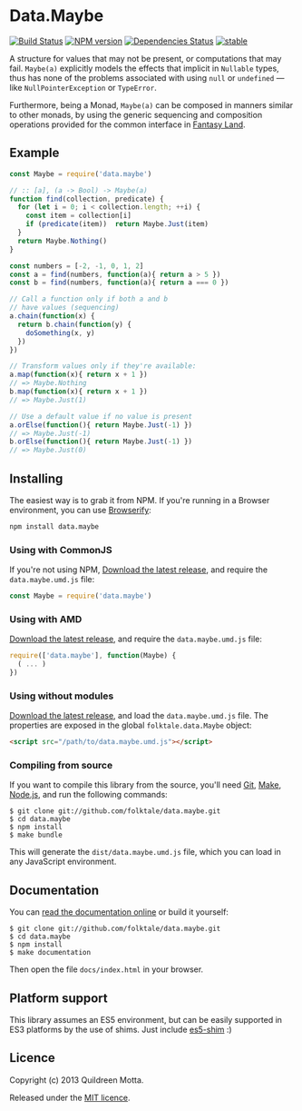 Data.Maybe
==========

[![Build Status](https://secure.travis-ci.org/folktale/data.maybe.png?branch=master)](https://travis-ci.org/folktale/data.maybe)
[![NPM version](https://badge.fury.io/js/data.maybe.png)](http://badge.fury.io/js/data.maybe)
[![Dependencies Status](https://david-dm.org/folktale/data.maybe.png)](https://david-dm.org/folktale/data.maybe)
[![stable](http://hughsk.github.io/stability-badges/dist/stable.svg)](http://github.com/hughsk/stability-badges)


A structure for values that may not be present, or computations that may
fail. `Maybe(a)` explicitly models the effects that implicit in `Nullable`
types, thus has none of the problems associated with using `null` or
`undefined` — like `NullPointerException` or `TypeError`.

Furthermore, being a Monad, `Maybe(a)` can be composed in manners similar to
other monads, by using the generic sequencing and composition operations
provided for the common interface in
[Fantasy Land](https://github.com/fantasyland/fantasy-land).


## Example

```js
const Maybe = require('data.maybe')

// :: [a], (a -> Bool) -> Maybe(a)
function find(collection, predicate) {
  for (let i = 0; i < collection.length; ++i) {
    const item = collection[i]
    if (predicate(item))  return Maybe.Just(item)
  }
  return Maybe.Nothing()
}

const numbers = [-2, -1, 0, 1, 2]
const a = find(numbers, function(a){ return a > 5 })
const b = find(numbers, function(a){ return a === 0 })

// Call a function only if both a and b
// have values (sequencing)
a.chain(function(x) {
  return b.chain(function(y) {
    doSomething(x, y)
  })
})

// Transform values only if they're available:
a.map(function(x){ return x + 1 })
// => Maybe.Nothing
b.map(function(x){ return x + 1 })
// => Maybe.Just(1)

// Use a default value if no value is present
a.orElse(function(){ return Maybe.Just(-1) })
// => Maybe.Just(-1)
b.orElse(function(){ return Maybe.Just(-1) })
// => Maybe.Just(0)
```


## Installing

The easiest way is to grab it from NPM. If you're running in a Browser
environment, you can use [Browserify][]:
```bash
npm install data.maybe
```

### Using with CommonJS

If you're not using NPM, [Download the latest release][release], and require
the `data.maybe.umd.js` file:

```js
const Maybe = require('data.maybe')
```


### Using with AMD

[Download the latest release][release], and require the `data.maybe.umd.js`
file:

```js
require(['data.maybe'], function(Maybe) {
  ( ... )
})
```


### Using without modules

[Download the latest release][release], and load the `data.maybe.umd.js`
file. The properties are exposed in the global `folktale.data.Maybe` object:

```html
<script src="/path/to/data.maybe.umd.js"></script>
```


### Compiling from source

If you want to compile this library from the source, you'll need [Git][],
[Make][], [Node.js][], and run the following commands:

    $ git clone git://github.com/folktale/data.maybe.git
    $ cd data.maybe
    $ npm install
    $ make bundle

This will generate the `dist/data.maybe.umd.js` file, which you can load in
any JavaScript environment.


## Documentation

You can [read the documentation online][docs] or build it yourself:

    $ git clone git://github.com/folktale/data.maybe.git
    $ cd data.maybe
    $ npm install
    $ make documentation

Then open the file `docs/index.html` in your browser.


## Platform support

This library assumes an ES5 environment, but can be easily supported in ES3
platforms by the use of shims. Just include [es5-shim][] :)


## Licence

Copyright (c) 2013 Quildreen Motta.

Released under the [MIT licence](https://github.com/folktale/data.maybe/blob/master/LICENCE).

<!-- links -->
[Fantasy Land]: https://github.com/fantasyland/fantasy-land
[Browserify]: http://browserify.org/
[Git]: http://git-scm.com/
[Make]: http://www.gnu.org/software/make/
[Node.js]: http://nodejs.org/
[es5-shim]: https://github.com/kriskowal/es5-shim
[docs]: http://docs.folktalejs.org/en/latest/api/data/maybe/
<!-- [release: https://github.com/folktale/data.maybe/releases/download/v$VERSION/data.maybe-$VERSION.tar.gz] -->
[release]: https://github.com/folktale/data.maybe/releases/download/v1.2.1/data.maybe-1.2.1.tar.gz
<!-- [/release] -->
